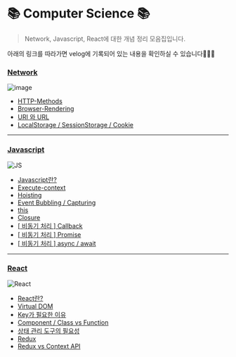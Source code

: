 # 📚 Computer Science 📚

> Network, Javascript, React에 대한 개념 정리 모음집입니다.

아래의 링크를 따라가면 velog에 기록되어 있는 내용을 확인하실 수 있습니다🙇🏻‍♀️
### [Network](https://velog.io/@seohee0112/series/Network)
![image](https://user-images.githubusercontent.com/79238676/158567694-78507116-7d7d-45f0-afa0-03baee5b792b.png)
- [HTTP-Methods](https://velog.io/@seohee0112/HTTP-Methods)
- [Browser-Rendering](https://velog.io/@seohee0112/2.-Browser-Rendering)
- [URI 와 URL](https://velog.io/@seohee0112/URI-%EC%99%80-URL)
- [LocalStorage / SessionStorage / Cookie](https://velog.io/@seohee0112/LocalStorage-SessionStorage-Cookie)


---

### [Javascript](https://velog.io/@seohee0112/series/JavaScript)
![JS](https://user-images.githubusercontent.com/79238676/158568374-20176f63-6da3-479c-9083-c5abde253ea3.png)
- [Javascript란?](https://velog.io/@seohee0112/Javascript)
- [Execute-context](https://velog.io/@seohee0112/Execute-context)
- [Hoisting](https://velog.io/@seohee0112/Hoisting)
- [Event Bubbling / Capturing](https://velog.io/@seohee0112/Event-Bubbling-Capturing)
- [this](https://velog.io/@seohee0112/this-7boxlr9i)
- [Closure](https://velog.io/@seohee0112/Closure)
- [[ 비동기 처리 ] Callback](https://velog.io/@seohee0112/%EB%B9%84%EB%8F%99%EA%B8%B0-%EC%B2%98%EB%A6%AC-Callback)
- [[ 비동기 처리 ] Promise](https://velog.io/@seohee0112/%EB%B9%84%EB%8F%99%EA%B8%B0-%EC%B2%98%EB%A6%AC-Promise)
- [[ 비동기 처리 ] async / await](https://velog.io/@seohee0112/%EB%B9%84%EB%8F%99%EA%B8%B0-%EC%B2%98%EB%A6%AC-async-await)

---
### [React](https://velog.io/@seohee0112/series/React)
![React](https://user-images.githubusercontent.com/79238676/158568296-79806227-1594-4191-9ea1-8c0ad3a65035.png)
- [React란?](https://velog.io/@seohee0112/React%EB%9E%80)
- [Virtual DOM](https://velog.io/@seohee0112/Virtual-DOM)
- [Key가 필요한 이유](https://velog.io/@seohee0112/Key%EA%B0%80-%ED%95%84%EC%9A%94%ED%95%9C-%EC%9D%B4%EC%9C%A0)
- [Component / Class vs Function](https://velog.io/@seohee0112/Component-Class-vs-Function)
- [상태 관리 도구의 필요성](https://velog.io/@seohee0112/%EC%83%81%ED%83%9C-%EA%B4%80%EB%A6%AC-%EB%8F%84%EA%B5%AC%EC%9D%98-%ED%95%84%EC%9A%94%EC%84%B1)
- [Redux](https://velog.io/@seohee0112/Redux-msw5u7j9)
- [Redux vs Context API](https://velog.io/@seohee0112/Redux-vs-Context-API#createcontext--consumer)

